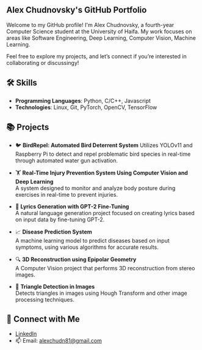 ## Alex Chudnovsky's GitHub Portfolio

Welcome to my GitHub profile! I'm Alex Chudnovsky, a fourth-year Computer Science student at the University of Haifa. My work focuses on areas like Software Engineering, Deep Learning, Computer Vision, Machine Learning.

Feel free to explore my projects, and let’s connect if you’re interested in collaborating or discussingy!

## 🛠 Skills
- **Programming Languages**: Python, C/C++, Javascript
- **Technologies**: Linux, Git, PyTorch, OpenCV, TensorFlow

## 📚 Projects

- 🐦 **BirdRepel: Automated Bird Deterrent System**
   Utilizes YOLOv11 and Raspberry Pi to detect and repel problematic bird species in real-time through automated water gun activation.

- 🏋️ **Real-Time Injury Prevention System Using Computer Vision and Deep Learning**  
  A system designed to monitor and analyze body posture during exercises in real-time to prevent injuries.
  
- 🤖 **Lyrics Generation with GPT-2 Fine-Tuning**  
  A natural language generation project focused on creating lyrics based on input data by fine-tuning GPT-2.

- 📈 **Disease Prediction System**  
  A machine learning model to predict diseases based on input symptoms, using various algorithms for accurate results.

- 🔍 **3D Reconstruction using Epipolar Geometry**  
  A Computer Vision project that performs 3D reconstruction from stereo images.

- 🔺 **Triangle Detection in Images**  
  Detects triangles in images using Hough Transform and other image processing techniques.

## 🔗 Connect with Me
- [LinkedIn](https://www.linkedin.com/in/alex-chudnovsky-25033726b)
- 📫 Email: alexchudn81@gmail.com


